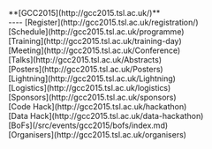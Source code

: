 <div class='linkbox'>
**[GCC2015](http://gcc2015.tsl.ac.uk/)**<br />
----
[Register](http://gcc2015.tsl.ac.uk/registration/)<br />
[Schedule](http://gcc2015.tsl.ac.uk/programme)<br />
[Training](http://gcc2015.tsl.ac.uk/training-day)<br />
[Meeting](http://gcc2015.tsl.ac.uk/Conference)<br />
[Talks](http://gcc2015.tsl.ac.uk/Abstracts)<br />
[Posters](http://gcc2015.tsl.ac.uk/Posters)<br />
[Lightning](http://gcc2015.tsl.ac.uk/Lightning)<br />
[Logistics](http://gcc2015.tsl.ac.uk/logistics)<br />
[Sponsors](http://gcc2015.tsl.ac.uk/sponsors)<br />
[Code Hack](http://gcc2015.tsl.ac.uk/hackathon)<br />
[Data Hack](http://gcc2015.tsl.ac.uk/data-hackathon)<br />
[BoFs](/src/events/gcc2015/bofs/index.md)<br />
[Organisers](http://gcc2015.tsl.ac.uk/organisers)<br />
</div>
